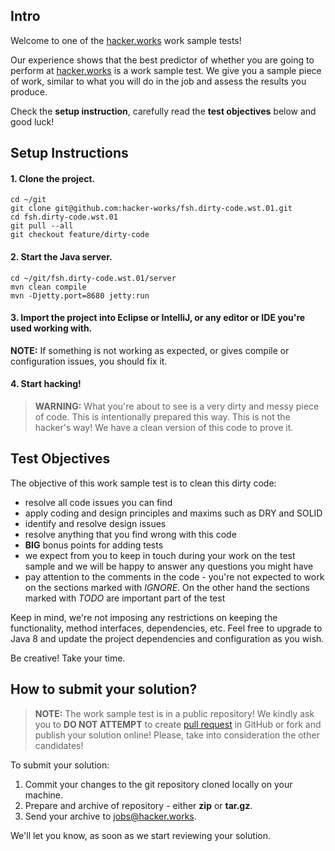 ## Intro

Welcome to one of the [hacker.works][hacker.works] work sample tests!

Our experience shows that the best predictor of whether you are going to perform at [hacker.works][hacker.works] is a work sample test. We give you a sample piece of work, similar to what you will do in the job and assess the results you produce.

Check the **setup instruction**, carefully read the **test objectives** below and good luck!

## Setup Instructions

#### 1. Clone the project.

    cd ~/git
    git clone git@github.com:hacker-works/fsh.dirty-code.wst.01.git
    cd fsh.dirty-code.wst.01
    git pull --all
    git checkout feature/dirty-code

#### 2. Start the Java server.

    cd ~/git/fsh.dirty-code.wst.01/server
    mvn clean compile
    mvn -Djetty.port=8680 jetty:run

#### 3. Import the project into Eclipse or IntelliJ, or any editor or IDE you're used working with.

**NOTE:** If something is not working as expected, or gives compile or configuration issues, you should fix it. 

#### 4. Start hacking! 

> **WARNING:** What you're about to see is a very dirty and messy piece of code. This is intentionally prepared this way. This is not the hacker's way! We have a clean version of this code to prove it. 

## Test Objectives

The objective of this work sample test is to clean this dirty code:

* resolve all code issues you can find
* apply coding and design principles and maxims such as DRY and SOLID
* identify and resolve design issues
* resolve anything that you find wrong with this code 
* **BIG** bonus points for adding tests
* we expect from you to keep in touch during your work on the test sample and we will be happy to answer any questions you might have
* pay attention to the comments in the code - you're not expected to work on the sections marked with *IGNORE*. On the other hand the sections marked with *TODO* are important part of the test

Keep in mind, we're not imposing any restrictions on keeping the functionality, method interfaces, dependencies, etc. Feel free to upgrade to Java 8 and update the project dependencies and configuration as you wish. 

Be creative! Take your time.

## How to submit your solution?

> **NOTE:** The work sample test is in a public repository! We kindly ask you to **DO NOT ATTEMPT** to create [pull request][github.pull] in GitHub or fork and publish your solution online! Please, take into consideration the other candidates!

To submit your solution:

1. Commit your changes to the git repository cloned locally on your machine.
2. Prepare and archive of repository - either **zip** or **tar.gz**.
3. Send your archive to [jobs@hacker.works][jobs-mailto].

We'll let you know, as soon as we start reviewing your solution.

[hacker.works]: http://hacker.works
[github.pull]: https://github.com/hacker-works/fsh.dirty-code.wst.01/pulls
[jobs-mailto]: mailto:jobs@hacker.works
